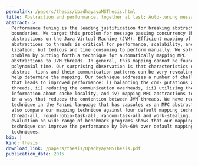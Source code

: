 ```yaml
---
permalink: /papers/thesis/UpadhayayaMSThesis.html
title: Abstraction and performance, together at last; Auto-tuning message-passing concurrency on the Java Virtual Machine
abstract: >
  Performance tuning is the leading justification for breaking abstraction
  boundaries. We target this problem for message passing concurrency (MPC)
  abstractions on the Java Virtual Machine (JVM). Efficient mapping of MPC
  abstractions to threads is critical for performance, scalability, and CPU uti-
  lization; but tedious and time consuming to perform manually. We solve this
  problem by putting forth a technique for automatically mapping MPC
  abstractions to JVM threads. In general, this mapping cannot be found in
  polynomial time. Our surprising observation is that characteristics of MPC
  abstrac- tions and their communication patterns can be very revealing, and can
  help determine the mapping. Our technique addresses a number of challenges
  that leads to improved performance: i) balancing the com- putations across JVM
  threads, ii) reducing the communication overheads, iii) utilizing the
  information about cache locality, and iv) mapping MPC abstractions to threads
  in a way that reduces the contention between JVM threads. We have realized our
  technique in the Panini language that has capsules as an MPC abstraction. We
  also compare our mapping technique against four default mapping techniques:
  thread-all, round-robin-task-all, random-task-all and work-stealing. Our
  evaluation on wide range of benchmark programs shows that our mapping
  technique can improve the performance by 30%-60% over default mapping
  techniques.
bib: |
kind: thesis
download_link: /papers/thesis/UpadhyayaMSThesis.pdf
publication_date: 2015
---
```

